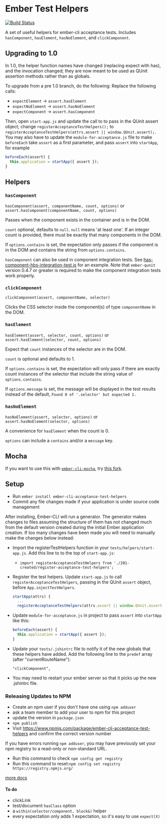 # Ember Test Helpers
[![Build Status](https://travis-ci.org/201-created/ember-cli-acceptance-test-helpers.svg?branch=master)](https://travis-ci.org/201-created/ember-cli-acceptance-test-helpers)

A set of useful helpers for ember-cli acceptance tests. Includes
`hasComponent`, `hasElement`, `hasNoElement`, and `clickComponent`.

## Upgrading to 1.0

In 1.0, the helper function names have changed (replacing expect with has), and the invocation changed; they are now meant to be used as QUnit assertion methods rather than as globals.

To upgrade from a pre 1.0 branch, do the following: Replace the following calls:
 * `expectElement` -> `assert.hasElement`
 * `expectNoElement` -> `assert.hasNoElement`
 * `expectComponent` -> `assert.hasComponent`
 
Then, open `start-app.js` and update the call to to pass in the QUnit assert object; change `registerAcceptanceTestHelpers();` to `registerAcceptanceTestHelpers(attrs.assert || window.QUnit.assert);`. You may also have to update the `module-for-acceptance.js` file to make `beforeEach` take `assert` as a first parameter, and pass `assert` into `startApp`, for example

```js
beforeEach(assert) {
  this.application = startApp({ assert });
}
```
 
## Helpers

### `hasComponent`

`hasComponent(assert, componentName, count, options)` or `assert.hasComponent(componentName, count, options)`

Passes when the component exists in the container and is in the DOM.

`count` optional, defaults to `null`. `null` means 'at least one'.
If an integer count is provided, there must be exactly that many components in the DOM.

If `options.contains` is set, the expectation only passes if the
component is in the DOM and contains the string from `options.contains`.

`hasComponent` can also be used in component integration tests. See [has-component-hbs-integration-test.js](https://github.com/201-created/ember-cli-acceptance-test-helpers/blob/master/tests/integration/has-component-hbs-integration-test.js) for an example.
Note that `ember-qunit` version 0.4.7 or greater is required to make the component integration tests work properly.

### `clickComponent`

`clickComponent(assert, componentName, selector)`

Clicks the CSS selector inside the component(s) of type `componentName`
in the DOM.

### `hasElement`

`hasElement(assert, selector, count, options)` or `assert.hasElement(selector, count, options)`

Expect that `count` instances of the selector are in the DOM.

`count` is optional and defaults to 1.

If `options.contains` is set, the expectation will only pass if there
are exactly count instances of the selector that include the string
value of `options.contains`.

If `options.message` is set, the message will be displayed in the test results instead of the default,  `Found 0 of '.selector' but expected 1.`

### `hasNoElement`

`hasNoElement(assert, selector, options)` or `assert.hasNoElement(selector, options)`

A convenience for `hasElement` when the count is 0.

`options` can include a `contains` and/or a `message` key.

## Mocha

If you want to use this with [`ember-cli-mocha`](https://github.com/switchfly/ember-cli-mocha), try [this fork](https://github.com/backspace/ember-cli-acceptance-test-helpers/tree/use-mocha).

## Setup

  * Run `ember install ember-cli-acceptance-test-helpers`
  * Commit any file changes made if your application is under source code management

After installing, Ember-CLI will run a generator. The generator makes changes to files assuming the structure of them has not changed much from the default version created during the initial Ember application creation. If too many changes have been made you will need to manually make the changes below instead:

  * Import the registerTestHelpers function in your `tests/helpers/start-app.js`. Add this line to to the top of `start-app.js`:
    * `import registerAcceptanceTestHelpers from './201-created/register-acceptance-test-helpers';`
  * Register the test helpers. Update `start-app.js` to call `registerAcceptanceTestHelpers`, passing in the QUnit `assert` object, before `App.injectTestHelpers`.
    ```js
    startApp(attrs) {
      ...
      registerAcceptanceTestHelpers(attrs.assert || window.QUnit.assert);
    ```
  * Update `module-for-acceptance.js` in project to pass `assert` into `startApp` like this: 
    ```js
    beforeEach(assert) {
      this.application = startApp({ assert });
    }
    ```

  * Update your `tests/.jshintrc` file to notify it of the new globals
    that these helpers have added. Add the following line to the
    `predef` array (after "currentRouteName"):
    ```
    "clickComponent",
    ```

  * You may need to restart your ember server so that it picks up the new .jshintrc file.

### Releasing Updates to NPM
 * Create an npm user if you don't have one using `npm adduser`
 * ask a team member to add your user to npm for this project
 * update the version in `package.json`
 * `npm publish`
 * Visit https://www.npmjs.com/package/ember-cli-acceptance-test-helpers and confirm the correct version number

If you have errors running `npm adduser`, you may have previously set your npm registry to a read-only or non-standard URL.
 * Run this command to check `npm config get registry`
 * Run this command to reset:`npm config set registry https://registry.npmjs.org/`

[more docs](https://docs.npmjs.com/getting-started/publishing-npm-packages)

#### To do

 * clickLink
 * test/document `hasClass` option
 * a `within(selector/component, block&)` helper
 * every expectation only adds 1 expectation, so it's easy to use `expect(X)`
